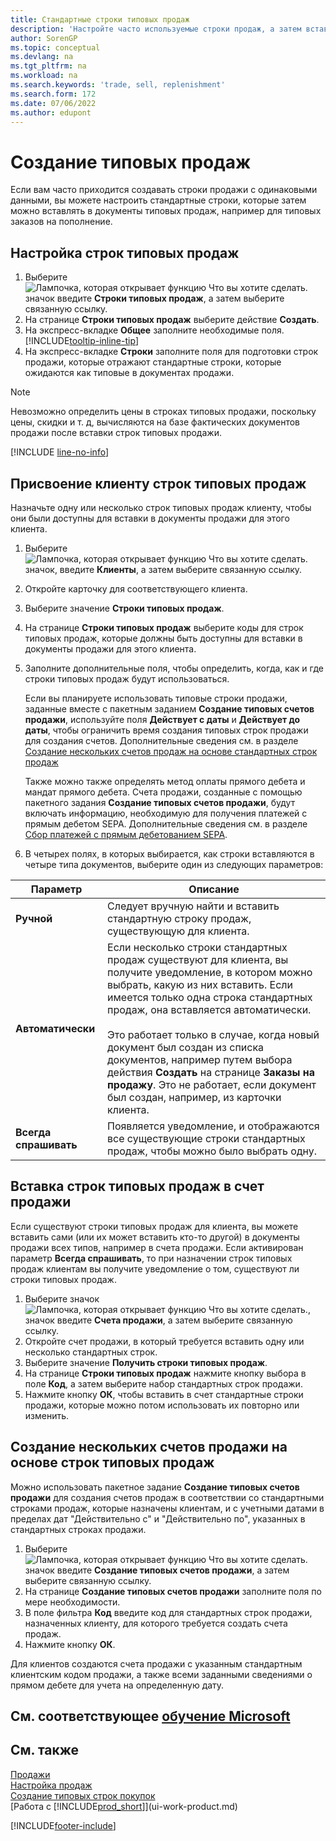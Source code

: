 ```yaml
---
title: Стандартные строки типовых продаж
description: 'Настройте часто используемые строки продаж, а затем вставляйте их в документы продажи, чтобы быстро заполнять строки стандартной информацией.'
author: SorenGP
ms.topic: conceptual
ms.devlang: na
ms.tgt_pltfrm: na
ms.workload: na
ms.search.keywords: 'trade, sell, replenishment'
ms.search.form: 172
ms.date: 07/06/2022
ms.author: edupont
---
```

# <a name="create-recurring-sales"></a><a name="create-recurring-sales"></a>Создание типовых продаж

Если вам часто приходится создавать строки продажи с одинаковыми данными, вы можете настроить стандартные строки, которые затем можно вставлять в документы типовых продаж, например для типовых заказов на пополнение.  

## <a name="set-up-recurring-sales-lines"></a><a name="set-up-recurring-sales-lines"></a>Настройка строк типовых продаж

1. Выберите ![Лампочка, которая открывает функцию Что вы хотите сделать.](media/ui-search/search_small.png "Что вы хотите сделать") значок введите **Строки типовых продаж**, а затем выберите связанную ссылку.  
2. На странице **Строки типовых продаж** выберите действие **Создать**.  
3. На экспресс-вкладке **Общее** заполните необходимые поля. [!INCLUDE[tooltip-inline-tip](includes/tooltip-inline-tip_md.md)]  
4. На экспресс-вкладке **Строки** заполните поля для подготовки строк продажи, которые отражают стандартные строки, которые ожидаются как типовые в документах продажи.  

> [!NOTE]
> Невозможно определить цены в строках типовых продажи, поскольку цены, скидки и т. д, вычисляются на базе фактических документов продажи после вставки строк типовых продажи.

[!INCLUDE [line-no-info](includes/line-no-info.md)]

## <a name="assign-recurring-sales-lines-to-a-customer"></a><a name="assign-recurring-sales-lines-to-a-customer"></a>Присвоение клиенту строк типовых продаж

Назначьте одну или несколько строк типовых продаж клиенту, чтобы они были доступны для вставки в документы продажи для этого клиента.

1. Выберите ![Лампочка, которая открывает функцию Что вы хотите сделать.](media/ui-search/search_small.png "Что вы хотите сделать") значок, введите **Клиенты**, а затем выберите связанную ссылку.
2. Откройте карточку для соответствующего клиента.
3. Выберите значение **Строки типовых продаж**.
4. На странице **Строки типовых продаж** выберите коды для строк типовых продаж, которые должны быть доступны для вставки в документы продажи для этого клиента.
5. Заполните дополнительные поля, чтобы определить, когда, как и где строки типовых продаж будут использоваться.  

    Если вы планируете использовать типовые строки продажи, заданные вместе с пакетным заданием **Создание типовых счетов продажи**, используйте поля **Действует с даты** и **Действует до даты**, чтобы ограничить время создания типовых строк продажи для создания счетов. Дополнительные сведения см. в разделе [Создание нескольких счетов продаж на основе стандартных строк продаж](sales-how-work-standard-lines.md#create-multiple-sales-invoices-based-on-recurring-sales-lines)

    Также можно также определять метод оплаты прямого дебета и мандат прямого дебета. Счета продажи, созданные с помощью пакетного задания **Создание типовых счетов продажи**, будут включать информацию, необходимую для получения платежей с прямым дебетом SEPA. Дополнительные сведения см. в разделе [Сбор платежей с прямым дебетованием SEPA](finance-collect-payments-with-sepa-direct-debit.md).

6. В четырех полях, в которых выбирается, как строки вставляются в четыре типа документов, выберите один из следующих параметров:

|Параметр|Описание|
|------|-----------|
|**Ручной**|Следует вручную найти и вставить стандартную строку продаж, существующую для клиента.|
|**Автоматически**|Если несколько строки стандартных продаж существуют для клиента, вы получите уведомление, в котором можно выбрать, какую из них вставить. Если имеется только одна строка стандартных продаж, она вставляется автоматически.<br /><br />Это работает только в случае, когда новый документ был создан из списка документов, например путем выбора действия **Создать** на странице **Заказы на продажу**. Это не работает, если документ был создан, например, из карточки клиента.|
|**Всегда спрашивать**|Появляется уведомление, и отображаются все существующие строки стандартных продаж, чтобы можно было выбрать одну.

## <a name="insert-recurring-sales-lines-on-a-sales-invoice"></a><a name="insert-recurring-sales-lines-on-a-sales-invoice"></a>Вставка строк типовых продаж в счет продажи

Если существуют строки типовых продаж для клиента, вы можете вставить сами (или их может вставить кто-то другой) в документы продажи всех типов, например в счета продажи. Если активирован параметр **Всегда спрашивать**, то при назначении строк типовых продаж клиентам вы получите уведомление о том, существуют ли строки типовых продаж.

1. Выберите значок ![Лампочка, которая открывает функцию Что вы хотите сделать.](media/ui-search/search_small.png "Что вы хотите сделать"), значок введите **Счета продажи**, а затем выберите связанную ссылку.
2. Откройте счет продажи, в который требуется вставить одну или несколько стандартных строк.
3. Выберите значение **Получить строки типовых продаж**.
4. На странице **Строки типовых продаж** нажмите кнопку выбора в поле **Код**, а затем выберите набор стандартных строк продажи.
5. Нажмите кнопку **ОК**, чтобы вставить в счет стандартные строки продажи, которые можно потом использовать их повторно или изменить.

## <a name="create-multiple-sales-invoices-based-on-recurring-sales-lines"></a><a name="create-multiple-sales-invoices-based-on-recurring-sales-lines"></a>Создание нескольких счетов продажи на основе строк типовых продаж

Можно использовать пакетное задание **Создание типовых счетов продажи** для создания счетов продаж в соответствии со стандартными строками продаж, которые назначены клиентам, и с учетными датами в пределах дат "Действительно с" и "Действительно по", указанных в стандартных строках продажи.

1. Выберите ![Лампочка, которая открывает функцию Что вы хотите сделать.](media/ui-search/search_small.png "Что вы хотите сделать") значок введите **Создание типовых счетов продажи**, а затем выберите связанную ссылку.
2. На странице **Создание типовых счетов продажи** заполните поля по мере необходимости.
3. В поле фильтра **Код** введите код для стандартных строк продажи, назначенных клиенту, для которого требуется создать счета продаж.
4. Нажмите кнопку **ОК**.

Для клиентов создаются счета продажи с указанным стандартным клиентским кодом продажи, а также всеми заданными сведениями о прямом дебете для учета на определенную дату.

## <a name="see-related-microsoft-training"></a><a name="see-related-microsoft-training"></a>См. соответствующее [обучение Microsoft](/training/modules/create-sales-documents-dynamics-365-business-central/)

## <a name="see-also"></a><a name="see-also"></a>См. также

[Продажи](sales-manage-sales.md)  
[Настройка продаж](sales-setup-sales.md)  
[Создание типовых строк покупок](purchasing-how-work-recurring-purchase-lines.md)  
[Работа с [!INCLUDE[prod_short](includes/prod_short.md)]](ui-work-product.md)  

[!INCLUDE[footer-include](includes/footer-banner.md)]
